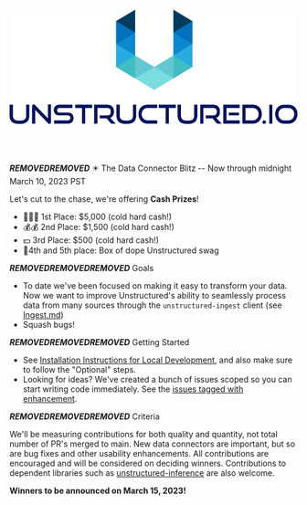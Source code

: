 ﻿<h3 align="center">
  <img
    src="https://raw.githubusercontent.com/Unstructured-IO/unstructured/main/img/unstructured_logo.png"
    height="200"
  >
</h3>

<div align="center">

</div>

<br /><br />

***REMOVED******REMOVED*** :eight_pointed_black_star: The Data Connector Blitz  -- Now through midnight March 10, 2023 PST

Let's cut to the chase, we're offering **Cash Prizes**!

-   💸💸💸 1st Place: $5,000 (cold hard  cash!)
-   💰💰 2nd Place: $1,500 (cold hard  cash!)
-   💵 3rd Place: $500 (cold hard  cash!)
-   🎁4th and 5th place: Box of dope Unstructured swag    


***REMOVED******REMOVED******REMOVED***  Goals
 
* To date we've been focused on making it easy to transform your data. Now we want to improve Unstructured's ability to seamlessly process data from many sources through the `unstructured-ingest` client (see [Ingest.md](https://github.com/Unstructured-IO/unstructured/blob/main/Ingest.md***REMOVED***the-unstructured-ingest-cli))
* Squash bugs!

***REMOVED******REMOVED******REMOVED*** Getting Started

* See [Installation Instructions for Local Development](https://github.com/Unstructured-IO/unstructured/blob/main/Ingest.md***REMOVED***the-unstructured-ingest-cli), and also make sure to follow the "Optional" steps.
* Looking for ideas? We've created a bunch of issues scoped so you can start writing code immediately. See the [issues tagged with enhancement](https://github.com/Unstructured-IO/unstructured/issues?q=is%3Aissue+is%3Aopen+label%3Aenhancement).

***REMOVED******REMOVED******REMOVED*** Criteria 

We'll be measuring contributions for both quality and quantity, not total number of PR's merged to main. New data connectors are important, but so are bug fixes and other usability enhancements. All contributions are encouraged and will be considered on deciding winners. Contributions to dependent libraries such as [unstructured-inference](https://github.com/Unstructured-IO/unstructured-inference) are also welcome.

**Winners to be announced on March 15, 2023!**
